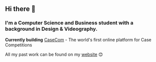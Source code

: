 ## Hi there 👋

### I'm a Computer Science and Business student with a background in Design & Videography. 
__Currently building__ [CaseCom](https://casecom.app) - The world's first online platform for Case Competitions

All my past work can be found on my [website](https://justinzhang.ca/) 😊
